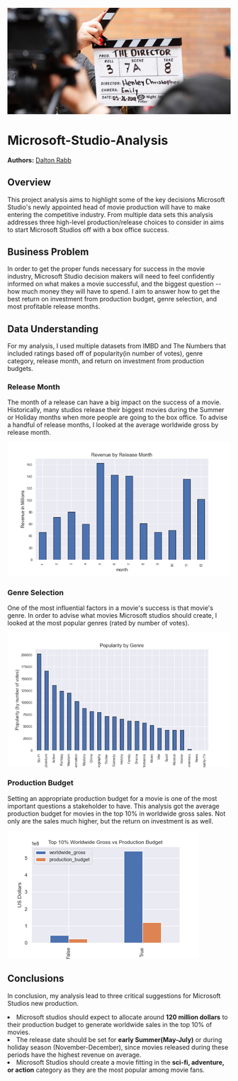 ![example](images/director_shot.jpeg)

# Microsoft-Studio-Analysis
**Authors:** <a href = "drabb138@gmail.com">Dalton Rabb</a>

## Overview

This project analysis aims to highlight some of the key decisions Microsoft Studio's newly appointed head of movie production will have to make entering the competitive industry. From multiple data sets this analysis addresses three high-level production/release choices to consider in aims to start Microsoft Studios off with a box office success. 

## Business Problem

In order to get the proper funds necessary for success in the movie industry, Microsoft Studio decision makers will need to feel confidently informed on what makes a movie successful, and the biggest question -- how much money they will have to spend. I aim to answer how to get the best return on investment from production budget, genre selection, and most profitable release months. 

## Data Understanding

For my analysis, I used multiple datasets from IMBD and The Numbers that included ratings based off of popularity(in number of votes), genre category, release month, and return on investment from production budgets.  

### Release Month
The month of a release can have a big impact on the success of a movie. Historically, many studios release their biggest movies during the Summer or Holiday months when more people are going to the box office. To advise a handful of release months, I looked at the average worldwide gross by release month. 


![ReleaseMonth](https://raw.githubusercontent.com/Drabb16/Microsoft-Studio-Analysis/main/images/Releasemonth_revenue_bargraph.png)


### Genre Selection

One of the most influential factors in a movie's success is that movie's genre. In order to advise what movies Microsoft studios should create, I looked at the most popular genres (rated by number of votes).

![PopularitybyGenre](https://raw.githubusercontent.com/Drabb16/Microsoft-Studio-Analysis/main/images/Genre_popularity_bargraph.png)


### Production Budget

Setting an appropriate production budget for a movie is one of the most important questions a stakeholder to have. This analysis got the average production budget for movies in the top 10% in worldwide gross sales. Not only are the sales much higher, but the return on investment is as well. 

![WWgrossvsProdBudget](https://raw.githubusercontent.com/Drabb16/Microsoft-Studio-Analysis/main/images/Top10_WWG_vs_PB_Barchart.png)

## Conclusions

In conclusion, my analysis lead to three critical suggestions for Microsoft Studios new production. 

<li>Microsoft studios should expect to allocate around <b>120 million dollars</b> to their production budget to generate worldwide sales in the top 10% of movies.</li>

<li>The release date should be set for <b>early Summer(May-July)</b> or during holiday season (November-December), since movies released during these periods have the highest revenue on average. </li>

<li>Microsoft Studios should create a movie fitting in the <b>sci-fi, adventure, or action</b> category as they are the most popular among movie fans.</li>


